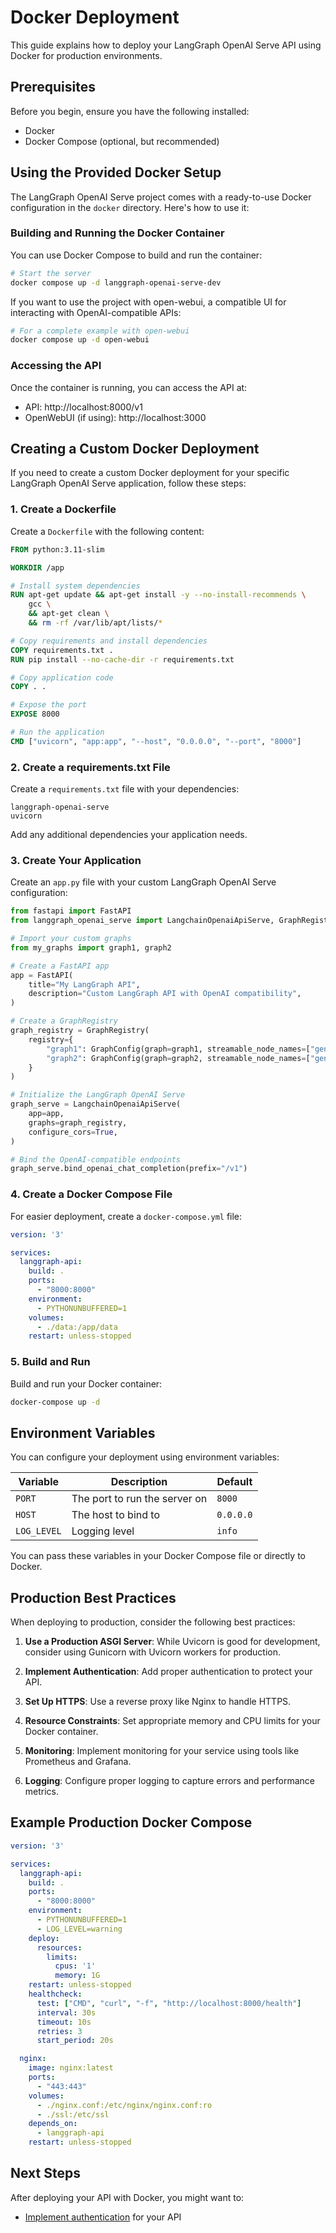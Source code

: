 # Docker Deployment

This guide explains how to deploy your LangGraph OpenAI Serve API using Docker for production environments.

## Prerequisites

Before you begin, ensure you have the following installed:

- Docker
- Docker Compose (optional, but recommended)

## Using the Provided Docker Setup

The LangGraph OpenAI Serve project comes with a ready-to-use Docker configuration in the `docker` directory. Here's how to use it:

### Building and Running the Docker Container

You can use Docker Compose to build and run the container:

```bash
# Start the server
docker compose up -d langgraph-openai-serve-dev
```

If you want to use the project with open-webui, a compatible UI for interacting with OpenAI-compatible APIs:

```bash
# For a complete example with open-webui
docker compose up -d open-webui
```

### Accessing the API

Once the container is running, you can access the API at:

- API: http://localhost:8000/v1
- OpenWebUI (if using): http://localhost:3000

## Creating a Custom Docker Deployment

If you need to create a custom Docker deployment for your specific LangGraph OpenAI Serve application, follow these steps:

### 1. Create a Dockerfile

Create a `Dockerfile` with the following content:

```dockerfile
FROM python:3.11-slim

WORKDIR /app

# Install system dependencies
RUN apt-get update && apt-get install -y --no-install-recommends \
    gcc \
    && apt-get clean \
    && rm -rf /var/lib/apt/lists/*

# Copy requirements and install dependencies
COPY requirements.txt .
RUN pip install --no-cache-dir -r requirements.txt

# Copy application code
COPY . .

# Expose the port
EXPOSE 8000

# Run the application
CMD ["uvicorn", "app:app", "--host", "0.0.0.0", "--port", "8000"]
```

### 2. Create a requirements.txt File

Create a `requirements.txt` file with your dependencies:

```
langgraph-openai-serve
uvicorn
```

Add any additional dependencies your application needs.

### 3. Create Your Application

Create an `app.py` file with your custom LangGraph OpenAI Serve configuration:

```python
from fastapi import FastAPI
from langgraph_openai_serve import LangchainOpenaiApiServe, GraphRegistry, GraphConfig

# Import your custom graphs
from my_graphs import graph1, graph2

# Create a FastAPI app
app = FastAPI(
    title="My LangGraph API",
    description="Custom LangGraph API with OpenAI compatibility",
)

# Create a GraphRegistry
graph_registry = GraphRegistry(
    registry={
        "graph1": GraphConfig(graph=graph1, streamable_node_names=["generate"]),
        "graph2": GraphConfig(graph=graph2, streamable_node_names=["generate"]),
    }
)

# Initialize the LangGraph OpenAI Serve
graph_serve = LangchainOpenaiApiServe(
    app=app,
    graphs=graph_registry,
    configure_cors=True,
)

# Bind the OpenAI-compatible endpoints
graph_serve.bind_openai_chat_completion(prefix="/v1")
```

### 4. Create a Docker Compose File

For easier deployment, create a `docker-compose.yml` file:

```yaml
version: '3'

services:
  langgraph-api:
    build: .
    ports:
      - "8000:8000"
    environment:
      - PYTHONUNBUFFERED=1
    volumes:
      - ./data:/app/data
    restart: unless-stopped
```

### 5. Build and Run

Build and run your Docker container:

```bash
docker-compose up -d
```

## Environment Variables

You can configure your deployment using environment variables:

| Variable | Description | Default |
|----------|-------------|---------|
| `PORT` | The port to run the server on | `8000` |
| `HOST` | The host to bind to | `0.0.0.0` |
| `LOG_LEVEL` | Logging level | `info` |

You can pass these variables in your Docker Compose file or directly to Docker.

## Production Best Practices

When deploying to production, consider the following best practices:

1. **Use a Production ASGI Server**: While Uvicorn is good for development, consider using Gunicorn with Uvicorn workers for production.

2. **Implement Authentication**: Add proper authentication to protect your API.

3. **Set Up HTTPS**: Use a reverse proxy like Nginx to handle HTTPS.

4. **Resource Constraints**: Set appropriate memory and CPU limits for your Docker container.

5. **Monitoring**: Implement monitoring for your service using tools like Prometheus and Grafana.

6. **Logging**: Configure proper logging to capture errors and performance metrics.

## Example Production Docker Compose

```yaml
version: '3'

services:
  langgraph-api:
    build: .
    ports:
      - "8000:8000"
    environment:
      - PYTHONUNBUFFERED=1
      - LOG_LEVEL=warning
    deploy:
      resources:
        limits:
          cpus: '1'
          memory: 1G
    restart: unless-stopped
    healthcheck:
      test: ["CMD", "curl", "-f", "http://localhost:8000/health"]
      interval: 30s
      timeout: 10s
      retries: 3
      start_period: 20s

  nginx:
    image: nginx:latest
    ports:
      - "443:443"
    volumes:
      - ./nginx.conf:/etc/nginx/nginx.conf:ro
      - ./ssl:/etc/ssl
    depends_on:
      - langgraph-api
    restart: unless-stopped
```

## Next Steps

After deploying your API with Docker, you might want to:

- [Implement authentication](authentication.md) for your API
